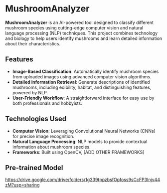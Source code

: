 # MushroomAnalyzer

**MushroomAnalyzer** is an AI-powered tool designed to classify different mushroom species using cutting-edge computer vision and natural language processing (NLP) techniques. This project combines technology and biology to help users identify mushrooms and learn detailed information about their characteristics.

## Features
- **Image-Based Classification**: Automatically identify mushroom species from uploaded images using advanced computer vision algorithms.  
- **Detailed Information Retrieval**: Generate descriptions of identified mushrooms, including edibility, habitat, and distinguishing features, powered by NLP.  
- **User-Friendly Workflow**: A straightforward interface for easy use by both professionals and hobbyists.

## Technologies Used
- **Computer Vision**: Leveraging Convolutional Neural Networks (CNNs) for precise image recognition.
- **Natural Language Processing**: NLP models to provide contextual information about mushroom species.
- **Frameworks**: Built using OpenCV, [ADD OTHER FRAMEWORKS]

## Pre-trained Model 

https://drive.google.com/drive/folders/1g339tppzbsfOpfoss9sCcFP3Injv44zM?usp=sharing
